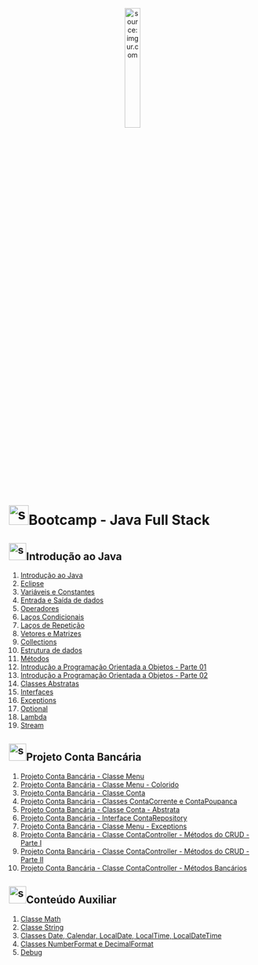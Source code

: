 <div align="center">
    <img src="https://i.imgur.com/IaD4lwg.png" title="source: imgur.com" width="25%"/>
</div>
<h1><img src="https://i.imgur.com/JSfXyzm.png" title="source: imgur.com" width="40px"/>Bootcamp - Java Full Stack </h1>

<h2><img src="https://i.imgur.com/JSfXyzm.png" title="source: imgur.com" width="35px"/>Introdução ao Java</h2>

1. <a href="01.md">Introdução ao Java</a>
2. <a href="02.md">Eclipse</a>
3. <a href="03.md">Variáveis e Constantes</a>
4. <a href="04.md">Entrada e Saída de dados</a>
5. <a href="05.md">Operadores</a>
6. <a href="06.md">Laços Condicionais</a>
7. <a href="07.md">Laços de Repetição</a>
8. <a href="08.md">Vetores e Matrizes</a>
9. <a href="15.md">Collections</a>
10. <a href="18.md">Estrutura de dados</a>
11. <a href="09.md">Métodos</a>
12. <a href="10.md">Introdução a Programação Orientada a Objetos - Parte 01</a>
13. <a href="11.md">Introdução a Programação Orientada a Objetos - Parte 02</a>
14. <a href="13.md">Classes Abstratas</a>
15. <a href="14.md">Interfaces</a>
16. <a href="12.md">Exceptions</a>
17. <a href="16.md">Optional</a>
18. <a href="19.md">Lambda</a>
19. <a href="17.md">Stream</a>

<h2><img src="https://i.imgur.com/JSfXyzm.png" title="source: imgur.com" width="35px"/>Projeto Conta Bancária</h2>

1. <a href="pr01.md">Projeto Conta Bancária - Classe Menu</a>
2. <a href="pr02.md">Projeto Conta Bancária - Classe Menu - Colorido</a>
3. <a href="pr03.md">Projeto Conta Bancária - Classe Conta</a>
4. <a href="pr04.md">Projeto Conta Bancária - Classes ContaCorrente e ContaPoupanca</a>
5. <a href="pr06.md">Projeto Conta Bancária - Classe Conta - Abstrata</a>
6. <a href="pr07.md">Projeto Conta Bancária - Interface ContaRepository</a>
7. <a href="pr05.md">Projeto Conta Bancária - Classe Menu - Exceptions</a>
8. <a href="pr08.md">Projeto Conta Bancária - Classe ContaController - Métodos do CRUD - Parte I</a>
9. <a href="pr09.md">Projeto Conta Bancária - Classe ContaController - Métodos do CRUD - Parte II</a>
10. <a href="pr10.md">Projeto Conta Bancária - Classe ContaController - Métodos Bancários</a>

<h2><img src="https://i.imgur.com/JSfXyzm.png" title="source: imgur.com" width="35px"/>Conteúdo Auxiliar</h2>

1. <a href="b01.md">Classe Math</a>
2. <a href="b02.md">Classe String</a>
3. <a href="b03.md">Classes Date, Calendar, LocalDate, LocalTime, LocalDateTime</a>
4. <a href="b04.md">Classes NumberFormat e DecimalFormat</a>
5. <a href="b05.md">Debug</a>

<!-- <br /><br />
	
<div align="center"><a href="../README.md"><img src="https://i.imgur.com/kfHCxif.png" title="source: imgur.com" width="5%"/></a></div>
<div align="center">Home</div>
-->
